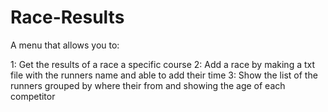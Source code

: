 # Race-Results

A menu that allows you to:

1: Get the results of a race a specific course 
2: Add a race by making a txt file with the runners name and able to add their time
3: Show the list of the runners grouped by where their from and showing the age of each competitor

